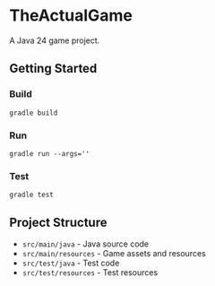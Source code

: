 # TheActualGame

A Java 24 game project.

## Getting Started

### Build
```
gradle build
```

### Run
```
gradle run --args=''
```

### Test
```
gradle test
```

## Project Structure

- `src/main/java` - Java source code
- `src/main/resources` - Game assets and resources
- `src/test/java` - Test code
- `src/test/resources` - Test resources